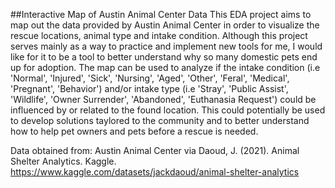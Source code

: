 ##Interactive Map of Austin Animal Center Data 
This EDA project aims to map out the data provided by Austin Animal Center in order to visualize the rescue locations, animal type and intake condition. Although this project serves mainly as a way to practice and implement new tools for me, I would like for it to be a tool to better understand why so many domestic pets end up for adoption. The map can be used to analyze if the intake condition (i.e 'Normal', 'Injured', 'Sick', 'Nursing', 'Aged', 'Other', 'Feral', 'Medical', 'Pregnant', 'Behavior') and/or intake type (i.e 'Stray', 'Public Assist', 'Wildlife', 'Owner Surrender', 'Abandoned', 'Euthanasia Request') could be influenced by or related to the found location. This could potentially be used to develop solutions taylored to the community and to better understand how to help pet owners and pets before a rescue is needed.

Data obtained from: Austin Animal Center via Daoud, J. (2021). Animal Shelter Analytics. Kaggle. https://www.kaggle.com/datasets/jackdaoud/animal-shelter-analytics
